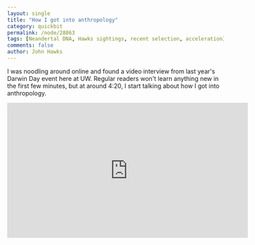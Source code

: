 ```yaml
---
layout: single 
title: "How I got into anthropology" 
category: quickbit
permalink: /node/28863
tags: [Neandertal DNA, Hawks sightings, recent selection, acceleration] 
comments: false 
author: John Hawks 
---
```


I was noodling around online and found a video interview from last year's Darwin Day event here at UW. Regular readers won't learn anything new in the first few minutes, but at around 4:20, I start talking about how I got into anthropology. 

<div class="middle-picture">
<iframe width="560" height="315" src="http://www.youtube.com/embed/hSC6ZfefO6g" frameborder="0" allowfullscreen></iframe>
</div>


